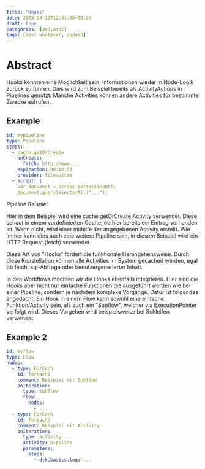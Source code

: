 ```yaml
---
title: "Hooks"
date: 2023-04-12T12:31:38+02:00
draft: true
categories: [asd,asd2]
tags: [test whatever, asdasd]
---
```


# Abstract

Hooks könnten eine Möglichkeit sein, Informationen wieder in Node-Logik zurück zu führen. Dies wird zum Beispiel bereits als ActivityActions in Pipelines genutzt: Manche Activities können andere Activities für bestimmte Zwecke aufrufen.

## Example

```yaml
id: mypipeline
type: Pipeline
steps:
  - cache.getOrCreate
    onCreate:
      fetch: http://www....
    expiration: 00:10:00
    provider: filesystem
  - script: |
    var document = scrape.parse($input);
    document.querySelectorAll("...");
```
*Pipeline Beispiel*

Hier in dem Beispiel wird eine cache.getOrCreate Activity verwendet. Diese schaut in einem vordefinierten Cache, ob hier bereits ein Eintrag vorhanden ist. Wenn nicht, wird einer mithilfe der angegebenen Activity erstellt. Wie immer kann dies auch eine weitere Pipeline sein, in diesem Beispiel wird ein HTTP Request (fetch) verwendet.

Diese Art von "Hooks" fördert die funktionale Herangehensweise. Durch diese Konstellation können alle Activities im System gecached werden, egal ob fetch, sql-Abfrage oder benutzergenerierter Inhalt.

In den Workflows möchten wir die Hooks ebenfalls integrieren. Hier sind die Hooks aber nicht nur einfache Funktionen die ausgeführt werden wie bei einer Pipeline, sondern je nachdem komplexe Vorgänge. Dafür ist folgendes angedacht: Ein Hook in einem Flow kann sowohl eine einfache Funktion/Activity sein, als auch ein "Subflow", welcher via ExecutionPointer verfolgt wird. Dieses Vorgehen wird beispielsweise bei Schleifen verwendet:

## Example 2

```yaml
id: myflow
type: Flow
nodes:
  - type: ForEach
    id: foreach1
    comment: Beispiel mit Subflow
    onIteration:
      type: subflow
      flow:
        nodes:
          - ...
  - type: ForEach
    id: foreach2
    comment: Beispiel mit Activity
    onIteration:
      type: activity
      activity: pipeline
      parameters:
        steps:
          - dtk.basics.log: ...
    
```
